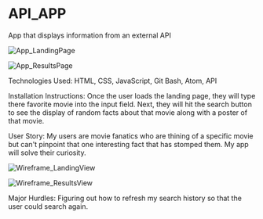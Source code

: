 # API_APP
App that displays information from an external API

![App_LandingPage](https://user-images.githubusercontent.com/68757343/106966068-7b82ed80-66f9-11eb-976e-159bc7b52bf9.png)

![App_ResultsPage](https://user-images.githubusercontent.com/68757343/106966354-006e0700-66fa-11eb-8590-06fb7555dab2.png)

Technologies Used: HTML, CSS, JavaScript, Git Bash, Atom, API 

Installation Instructions: Once the user loads the landing page, they will type there favorite movie into the input field. Next, they will hit the search button to see the display of random facts about that movie along with a poster of that movie.

User Story: My users are movie fanatics who are thining of a specific movie but can't pinpoint that one interesting fact that has stomped them. My app will solve their curiosity. 

![Wireframe_LandingView](https://user-images.githubusercontent.com/68757343/106967765-8e4af180-66fc-11eb-8f35-e178ed3687a0.png)

![Wireframe_ResultsView](https://user-images.githubusercontent.com/68757343/106967895-bc303600-66fc-11eb-8aa3-75c92f424cd1.png)

Major Hurdles: Figuring out how to refresh my search history so that the user could search again.  


